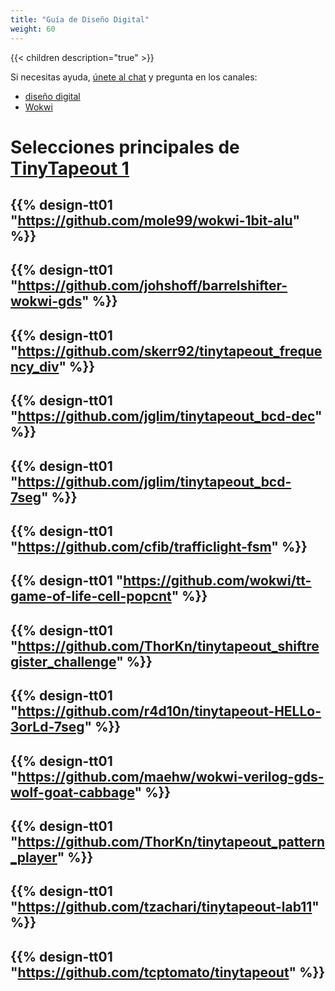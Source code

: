 ```yaml
---
title: "Guía de Diseño Digital"
weight: 60
---
```


{{< children description="true" >}}

Si necesitas ayuda, [únete al chat](https://discord.gg/qZHPrPsmt6) y pregunta en los canales:

* [diseño digital](https://discord.com/channels/1009193568256135208/1016726411400200292)
* [Wokwi](https://discord.com/channels/1009193568256135208/1009193692084580472)

# Selecciones principales de [TinyTapeout 1](/runs/tt01)

{{% design-tt01 "https://github.com/mole99/wokwi-1bit-alu" %}}
---
{{% design-tt01 "https://github.com/johshoff/barrelshifter-wokwi-gds" %}}
---
{{% design-tt01 "https://github.com/skerr92/tinytapeout_frequency_div" %}}
---
{{% design-tt01 "https://github.com/jglim/tinytapeout_bcd-dec" %}}
---
{{% design-tt01 "https://github.com/jglim/tinytapeout_bcd-7seg" %}}
---
{{% design-tt01 "https://github.com/cfib/trafficlight-fsm" %}}
---
{{% design-tt01 "https://github.com/wokwi/tt-game-of-life-cell-popcnt" %}}
---
{{% design-tt01 "https://github.com/ThorKn/tinytapeout_shiftregister_challenge" %}}
---
{{% design-tt01 "https://github.com/r4d10n/tinytapeout-HELLo-3orLd-7seg" %}}
---
{{% design-tt01 "https://github.com/maehw/wokwi-verilog-gds-wolf-goat-cabbage" %}}
---
{{% design-tt01 "https://github.com/ThorKn/tinytapeout_pattern_player" %}}
---
{{% design-tt01 "https://github.com/tzachari/tinytapeout-lab11" %}}
---
{{% design-tt01 "https://github.com/tcptomato/tinytapeout" %}}
---
